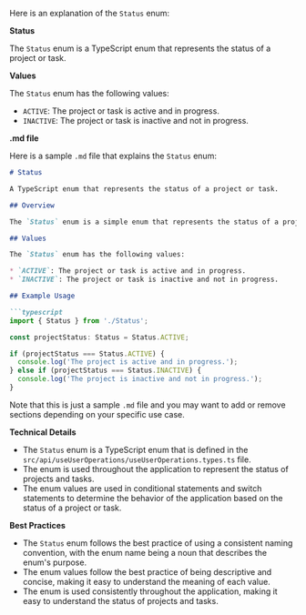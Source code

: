 

Here is an explanation of the `Status` enum:

**Status**

The `Status` enum is a TypeScript enum that represents the status of a project or task.

**Values**

The `Status` enum has the following values:

* `ACTIVE`: The project or task is active and in progress.
* `INACTIVE`: The project or task is inactive and not in progress.

**.md file**

Here is a sample `.md` file that explains the `Status` enum:
```md
# Status

A TypeScript enum that represents the status of a project or task.

## Overview

The `Status` enum is a simple enum that represents the status of a project or task. It has two values: `ACTIVE` and `INACTIVE`.

## Values

The `Status` enum has the following values:

* `ACTIVE`: The project or task is active and in progress.
* `INACTIVE`: The project or task is inactive and not in progress.

## Example Usage

```typescript
import { Status } from './Status';

const projectStatus: Status = Status.ACTIVE;

if (projectStatus === Status.ACTIVE) {
  console.log('The project is active and in progress.');
} else if (projectStatus === Status.INACTIVE) {
  console.log('The project is inactive and not in progress.');
}
```
Note that this is just a sample `.md` file and you may want to add or remove sections depending on your specific use case.

**Technical Details**

* The `Status` enum is a TypeScript enum that is defined in the `src/api/useUserOperations/useUserOperations.types.ts` file.
* The enum is used throughout the application to represent the status of projects and tasks.
* The enum values are used in conditional statements and switch statements to determine the behavior of the application based on the status of a project or task.

**Best Practices**

* The `Status` enum follows the best practice of using a consistent naming convention, with the enum name being a noun that describes the enum's purpose.
* The enum values follow the best practice of being descriptive and concise, making it easy to understand the meaning of each value.
* The enum is used consistently throughout the application, making it easy to understand the status of projects and tasks.